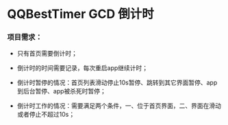 # QQBestTimer GCD 倒计时

### 项目需求：

- 只有首页需要倒计时；

- 倒计时的时间需要记录，每次重启app继续计时；

- 倒计时暂停的情况：首页列表滑动停止10s暂停、跳转到其它界面暂停、app到后台暂停、app被杀死时暂停；

- 倒计时工作的情况：需要满足两个条件，一、位于首页界面，二、界面在滑动或者停止不超过10s；
